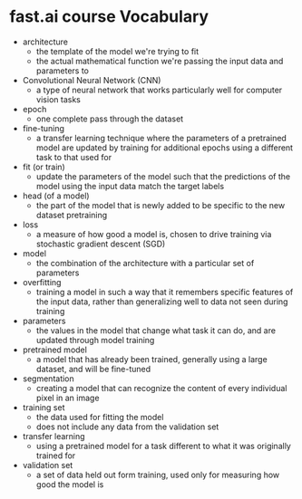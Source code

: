 # fast.ai course Vocabulary
* architecture
  * the template of the model we're trying to fit
  * the actual mathematical function we're passing the input data and parameters to
* Convolutional Neural Network (CNN)
  * a type of neural network that works particularly well for computer vision tasks
* epoch
  * one complete pass through the dataset
* fine-tuning
  * a transfer learning technique where the parameters of a pretrained model are updated by training for additional epochs using a different task to that used for 
* fit (or train)
  * update the parameters of the model such that the predictions of the model using the input data match the target labels
* head (of a model)
  * the part of the model that is newly added to be specific to the new dataset
pretraining
* loss
  * a measure of how good a model is, chosen to drive training via stochastic gradient descent (SGD)
* model
  * the combination of the architecture with a particular set of parameters
* overfitting
  * training a model in such a way that it remembers specific features of the input data, rather than generalizing well to data not seen during training
* parameters
  * the values in the model that change what task it can do, and are updated through model training
* pretrained model
  * a model that has already been trained, generally using a large dataset, and will be fine-tuned
* segmentation
  * creating a model that can recognize the content of every individual pixel in an image
* training set
  * the data used for fitting the model
  * does not include any data from the validation set
* transfer learning
  * using a pretrained model for a task different to what it was originally trained for
* validation set
  * a set of data held out form training, used only for measuring how good the model is
